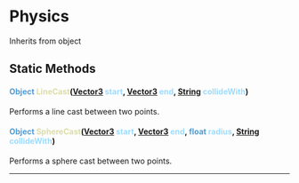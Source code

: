 # Physics
Inherits from object
## Static Methods
#### <span style="color:#509cd4">Object</span> <span style="color:#dcdcaa">LineCast</span>(<span style="color:#509cd4">[Vector3](../objects/Vector3.md)</span> <span style="color:#9cdcfe">start</span>, <span style="color:#509cd4">[Vector3](../objects/Vector3.md)</span> <span style="color:#9cdcfe">end</span>, <span style="color:#509cd4">[String](../static/String.md)</span> <span style="color:#9cdcfe">collideWith</span>)
Performs a line cast between two points.
#### <span style="color:#509cd4">Object</span> <span style="color:#dcdcaa">SphereCast</span>(<span style="color:#509cd4">[Vector3](../objects/Vector3.md)</span> <span style="color:#9cdcfe">start</span>, <span style="color:#509cd4">[Vector3](../objects/Vector3.md)</span> <span style="color:#9cdcfe">end</span>, <span style="color:#509cd4">float</span> <span style="color:#9cdcfe">radius</span>, <span style="color:#509cd4">[String](../static/String.md)</span> <span style="color:#9cdcfe">collideWith</span>)
Performs a sphere cast between two points.

---

